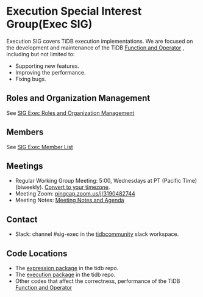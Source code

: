 # Execution Special Interest Group(Exec SIG)

Execution SIG covers TiDB execution implementations. We are focused on
the development and maintenance of the TiDB [Function and
Operator](https://pingcap.com/docs/dev/reference/sql/functions-and-operators/reference/)
, including but not limited to:

* Supporting new features.
* Improving the performance.
* Fixing bugs.

## Roles and Organization Management

See [SIG Exec Roles and Organization Management](./roles-and-organization-management.md)

## Members

See [SIG Exec Member List](./member-list.md)

## Meetings

* Regular Working Group Meeting: 5:00, Wednesdays at PT (Pacific Time) (biweekly). [Convert to your timezone](http://www.thetimezoneconverter.com/?t=5:00&tz=PT%20%28Pacific%20Time%29).
* Meeting Zoom: [pingcap.zoom.us/j/3190482744](https://pingcap.zoom.us/j/3190482744)
* Meeting Notes: [Meeting Notes and Agenda](https://docs.google.com/document/d/1bHZs-qj91jH0crUFgROQ0P076rosDQNm2CsUTvDr0zo/edit)

## Contact

* Slack: channel #sig-exec in the [tidbcommunity](https://pingcap.com/tidbslack) slack workspace.

## Code Locations

* The [expression package](https://github.com/pingcap/tidb/tree/master/expression) in the tidb repo.
* The [execution package](https://github.com/pingcap/tidb/tree/master/executor) in the tidb repo.
* Other codes that affect the correctness, performance of the TiDB [Function and Operator](https://pingcap.com/docs/dev/reference/sql/functions-and-operators/reference/)
